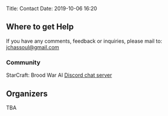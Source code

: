 Title: Contact
Date: 2019-10-06 16:20

## Where to get Help

If you have any comments, feedback or inquiries, please mail to: [jchassoul@gmail.com](mailto:jchassoul@gmail.com)

### Community

StarCraft: Brood War AI [Discord chat server](https://discordapp.com/invite/w9wRRrF)

## Organizers

TBA
